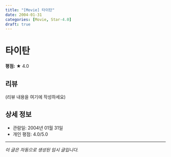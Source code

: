 ```yaml
---
title: "[Movie] 타이탄"
date: 2004-01-31
categories: [Movie, Star-4.0]
draft: true
---
```


# 타이탄

**평점:** ★ 4.0

## 리뷰

(리뷰 내용을 여기에 작성하세요)

## 상세 정보

- 관람일: 2004년 01월 31일
- 개인 평점: 4.0/5.0

---

*이 글은 자동으로 생성된 임시 글입니다.*
